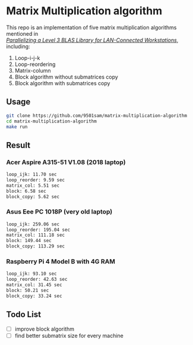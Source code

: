 # Matrix Multiplication algorithm
This repo is an implementation of five matrix multiplication algorithms mentioned in  
*[Parallelizing a Level 3 BLAS Library for LAN-Connected Workstations](https://ir.nctu.edu.tw/handle/11536/149370)*,  
including:
1. Loop-i-j-k
2. Loop-reordering
3. Matrix-column
4. Block algorithm without submatrices copy
5. Block algorithm with submatrices copy

## Usage

```sh
git clone https://github.com/9501sam/matrix-multiplication-algorithm
cd matrix-multiplication-algorithm
make run
```

## Result
### Acer Aspire A315-51 V1.08 (2018 laptop)
```sh
loop_ijk: 11.70 sec
loop_reorder: 9.59 sec
matrix_col: 5.51 sec
block: 6.58 sec
block_copy: 5.62 sec
```

### Asus Eee PC 1018P (very old laptop)
```sh
loop_ijk: 259.06 sec
loop_reorder: 195.04 sec
matrix_col: 111.18 sec
block: 149.44 sec
block_copy: 113.29 sec
```

### Raspberry Pi 4 Model B with 4G RAM
```sh
loop_ijk: 93.10 sec
loop_reorder: 42.63 sec
matrix_col: 31.45 sec
block: 50.21 sec
block_copy: 33.24 sec
```

## Todo List
- [ ] improve block algorithm
- [ ] find better submatrix size for every machine
